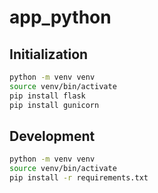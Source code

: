# app_python

## Initialization

```bash
python -m venv venv
source venv/bin/activate
pip install flask
pip install gunicorn
```

## Development

```bash
python -m venv venv
source venv/bin/activate
pip install -r requirements.txt
```
